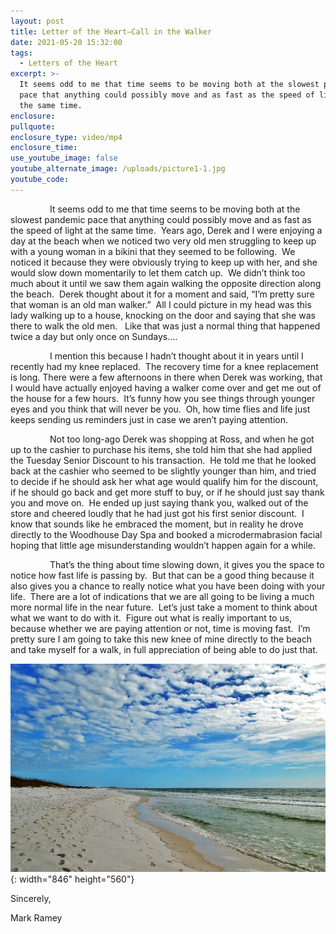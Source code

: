 ```yaml
---
layout: post
title: Letter of the Heart—Call in the Walker
date: 2021-05-20 15:32:00
tags:
  - Letters of the Heart
excerpt: >-
  It seems odd to me that time seems to be moving both at the slowest pandemic
  pace that anything could possibly move and as fast as the speed of light at
  the same time.
enclosure:
pullquote:
enclosure_type: video/mp4
enclosure_time:
use_youtube_image: false
youtube_alternate_image: /uploads/picture1-1.jpg
youtube_code:
---
```

&nbsp; &nbsp; &nbsp; &nbsp; &nbsp; &nbsp; &nbsp; &nbsp; It seems odd to me that time seems to be moving both at the slowest pandemic pace that anything could possibly move and as fast as the speed of light at the same time.&nbsp; Years ago, Derek and I were enjoying a day at the beach when we noticed two very old men struggling to keep up with a young woman in a bikini that they seemed to be following.&nbsp; We noticed it because they were obviously trying to keep up with her, and she would slow down momentarily to let them catch up.&nbsp; We didn’t think too much about it until we saw them again walking the opposite direction along the beach.&nbsp; Derek thought about it for a moment and said, “I’m pretty sure that woman is an old man walker.”&nbsp; All I could picture in my head was this lady walking up to a house, knocking on the door and saying that she was there to walk the old men.&nbsp; &nbsp;Like that was just a normal thing that happened twice a day but only once on Sundays….

&nbsp; &nbsp; &nbsp; &nbsp; &nbsp; &nbsp; &nbsp; &nbsp; I mention this because I hadn’t thought about it in years until I recently had my knee replaced.&nbsp; The recovery time for a knee replacement is long. There were a few afternoons in there when Derek was working, that I would have actually enjoyed having a walker come over and get me out of the house for a few hours.&nbsp; It’s funny how you see things through younger eyes and you think that will never be you.&nbsp; Oh, how time flies and life just keeps sending us reminders just in case we aren’t paying attention.

&nbsp; &nbsp; &nbsp; &nbsp; &nbsp; &nbsp; &nbsp; &nbsp; Not too long-ago Derek was shopping at Ross, and when he got up to the cashier to purchase his items, she told him that she had applied the Tuesday Senior Discount to his transaction.&nbsp; He told me that he looked back at the cashier who seemed to be slightly younger than him, and tried to decide if he should ask her what age would qualify him for the discount, if he should go back and get more stuff to buy, or if he should just say thank you and move on.&nbsp; He ended up just saying thank you, walked out of the store and cheered loudly that he had just got his first senior discount.&nbsp; I know that sounds like he embraced the moment, but in reality he drove directly to the Woodhouse Day Spa and booked a microdermabrasion facial hoping that little age misunderstanding wouldn’t happen again for a while.

&nbsp; &nbsp; &nbsp; &nbsp; &nbsp; &nbsp; &nbsp; &nbsp; That’s the thing about time slowing down, it gives you the space to notice how fast life is passing by.&nbsp; But that can be a good thing because it also gives you a chance to really notice what you have been doing with your life.&nbsp; There are a lot of indications that we are all going to be living a much more normal life in the near future.&nbsp; Let’s just take a moment to think about what we want to do with it.&nbsp; Figure out what is really important to us, because whether we are paying attention or not, time is moving fast.&nbsp; I’m pretty sure I am going to take this new knee of mine directly to the beach and take myself for a walk, in full appreciation of being able to do just that.

![](/uploads/picture1-2.jpg){: width="846" height="560"}

Sincerely,

Mark Ramey

